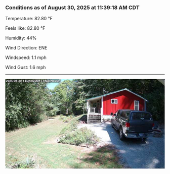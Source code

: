 ### Conditions as of August 30, 2025 at 11:39:18 AM CDT 

Temperature: 82.80 &deg;F

Feels like: 82.80 &deg;F

Humidity: 44%

Wind Direction: ENE

Windspeed: 1.1 mph

Wind Gust: 1.6 mph

---

<img src="./images/latest.jpeg"/>

